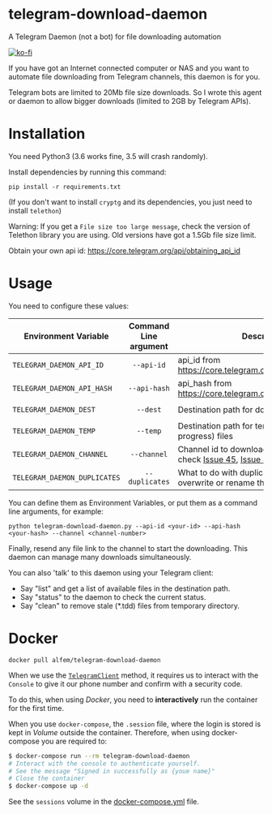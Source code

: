# telegram-download-daemon

A Telegram Daemon (not a bot) for file downloading automation 

[![ko-fi](https://ko-fi.com/img/githubbutton_sm.svg)](https://ko-fi.com/E1E03K0RP)

If you have got an Internet connected computer or NAS and you want to automate file downloading from Telegram channels, this
daemon is for you. 

Telegram bots are limited to 20Mb file size downloads. So I wrote this agent
or daemon to allow bigger downloads (limited to 2GB by Telegram APIs).

# Installation

You need Python3 (3.6 works fine, 3.5 will crash randomly).

Install dependencies by running this command:

    pip install -r requirements.txt

(If you don't want to install `cryptg` and its dependencies, you just need to install `telethon`)

Warning: If you get a `File size too large message`, check the version of Telethon library you are using. Old versions have got a 1.5Gb file size limit.


Obtain your own api id: https://core.telegram.org/api/obtaining_api_id

# Usage

You need to configure these values:

| Environment Variable     | Command Line argument | Description                                                  | Default Value       |
|--------------------------|:-----------------------:|--------------------------------------------------------------|---------------------|
| `TELEGRAM_DAEMON_API_ID`   | `--api-id`              | api_id from https://core.telegram.org/api/obtaining_api_id   |                     |
| `TELEGRAM_DAEMON_API_HASH` | `--api-hash`            | api_hash from https://core.telegram.org/api/obtaining_api_id |                     |
| `TELEGRAM_DAEMON_DEST`     | `--dest`                | Destination path for downloaded files                       | `/telegram-downloads` |
| `TELEGRAM_DAEMON_TEMP`     | `--temp`                | Destination path for temporary (download in progress) files                       | use --dest |
| `TELEGRAM_DAEMON_CHANNEL`  | `--channel`             | Channel id to download from it (Please, check [Issue 45](https://github.com/alfem/telegram-download-daemon/issues/45), [Issue 48](https://github.com/alfem/telegram-download-daemon/issues/48) and [Issue 73](https://github.com/alfem/telegram-download-daemon/issues/73))                              |                     |
| `TELEGRAM_DAEMON_DUPLICATES`  | `--duplicates`             | What to do with duplicated files: ignore, overwrite or rename them | rename                     |

You can define them as Environment Variables, or put them as a command line arguments, for example:

    python telegram-download-daemon.py --api-id <your-id> --api-hash <your-hash> --channel <channel-number>


Finally, resend any file link to the channel to start the downloading. This daemon can manage many downloads simultaneously.

You can also 'talk' to this daemon using your Telegram client:

* Say "list" and get a list of available files in the destination path.
* Say "status" to the daemon to check the current status.
* Say "clean" to remove stale (*.tdd) files from temporary directory.


# Docker

`docker pull alfem/telegram-download-daemon`

When we use the [`TelegramClient`](https://docs.telethon.dev/en/latest/quick-references/client-reference.html#telegramclient) method, it requires us to interact with the `Console` to give it our phone number and confirm with a security code.

To do this, when using *Docker*, you need to **interactively** run the container for the first time.

When you use `docker-compose`, the `.session` file, where the login is stored is kept in *Volume* outside the container. Therefore, when using docker-compose you are required to:

```bash
$ docker-compose run --rm telegram-download-daemon
# Interact with the console to authenticate yourself.
# See the message "Signed in successfully as {youe name}"
# Close the container
$ docker-compose up -d
```

See the `sessions` volume in the [docker-compose.yml](docker-compose.yml) file.

